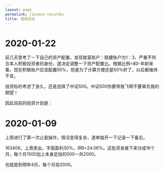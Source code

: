 ```yaml
---
layout: page
permalink: /invest-records/
title: 投资日志
---
```




# 2020-01-22

前几天思考了一下自己的资产配置，发现致富账户：稳健账户为1：3，严重不符合本人积极投资者的身份，遂决定调整一下资产配置比。根据比例=80-年龄来看，现在积极账户应该配置55%，但是为了计算方便还是50%好了，以后都维持不变。

投资标的考虑了良久，还是选择了中证500。中证500你要带我飞啊不要辜负我的期望！

因此目前的投资计划是：

# 2020-01-09

上周进行了第一次止盈操作，情况变得复杂，遂单独开一下记录一下备忘。

163406，上周卖出，字面盈利30%，IRR=24.06%。这批资金接下来分成16个月，每个月1500加上本身定投的500一共2000。

也就是到明年4月，每个月投2000。